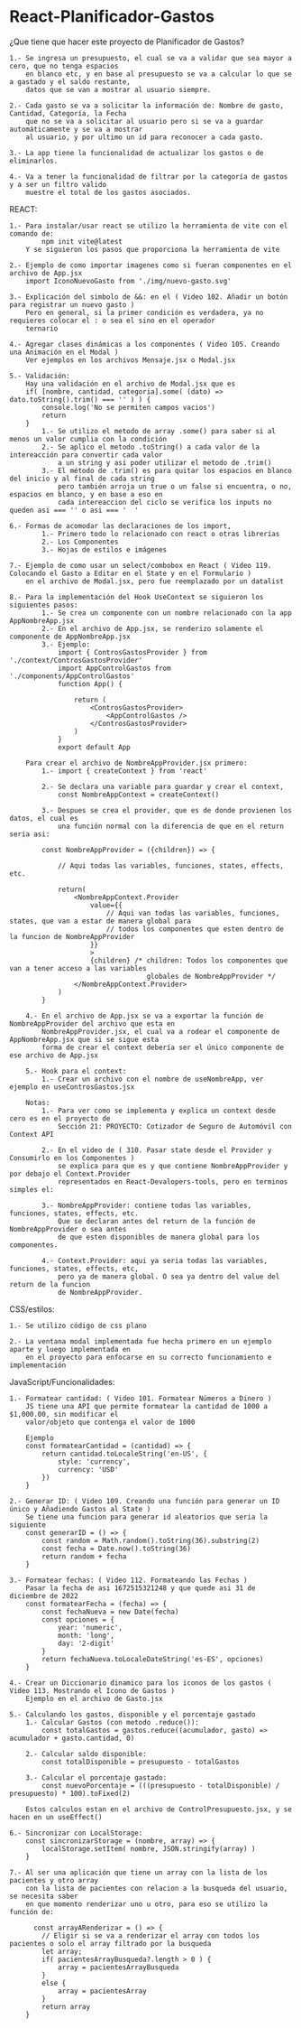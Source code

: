 # React-Planificador-Gastos
¿Que tiene que hacer este proyecto de Planificador de Gastos?

    1.- Se ingresa un presupuesto, el cual se va a validar que sea mayor a cero, que no tenga espacios 
        en blanco etc, y en base al presupuesto se va a calcular lo que se a gastado y el saldo restante,
        datos que se van a mostrar al usuario siempre.

    2.- Cada gasto se va a solicitar la información de: Nombre de gasto, Cantidad, Categoría, la Fecha
        que no se va a solicitar al usuario pero si se va a guardar automáticamente y se va a mostrar
        al usuario, y por ultimo un id para reconocer a cada gasto.  

    3.- La app tiene la funcionalidad de actualizar los gastos o de eliminarlos.

    4.- Va a tener la funcionalidad de filtrar por la categoría de gastos y a ser un filtro valido
        muestre el total de los gastos asociados.



REACT:

    1.- Para instalar/usar react se utilizo la herramienta de vite con el comando de:
            npm init vite@latest
        Y se siguieron los pasos que proporciona la herramienta de vite

    2.- Ejemplo de como importar imagenes como si fueran componentes en el archivo de App.jsx
        import IconoNuevoGasto from './img/nuevo-gasto.svg'

    3.- Explicación del simbolo de &&: en el ( Video 102. Añadir un botón para registrar un nuevo gasto )
        Pero en general, si la primer condición es verdadera, ya no requieres colocar el : o sea el sino en el operador
        ternario

    4.- Agregar clases dinámicas a los componentes ( Video 105. Creando una Animación en el Modal )
        Ver ejemplos en los archivos Mensaje.jsx o Modal.jsx

    5.- Validación:
        Hay una validación en el archivo de Modal.jsx que es
        if( [nombre, cantidad, categoria].some( (dato) => dato.toString().trim() === '' ) ) {
            console.log('No se permiten campos vacios')
            return
        }
            1.- Se utilizo el metodo de array .some() para saber si al menos un valor cumplia con la condición
            2.- Se aplico el metodo .toString() a cada valor de la intereacción para convertir cada valor 
                a un string y asi poder utilizar el metodo de .trim()
            3.- El método de .trim() es para quitar los espacios en blanco del inicio y al final de cada string
                pero también arroja un true o un false si encuentra, o no, espacios en blanco, y en base a eso en 
                cada intereaccion del ciclo se verifica los inputs no queden asi === '' o asi === '  '
    
    6.- Formas de acomodar las declaraciones de los import, 
            1.- Primero todo lo relacionado con react o otras librerías
            2.- Los Componentes
            3.- Hojas de estilos e imágenes

    7.- Ejemplo de como usar un select/combobox en React ( Video 119. Colocando el Gasto a Editar en el State y en el Formulario )
        en el archivo de Modal.jsx, pero fue reemplazado por un datalist

    8.- Para la implementación del Hook UseContext se siguieron los siguientes pasos:
            1.- Se crea un componente con un nombre relacionado con la app AppNombreApp.jsx
            2.- En el archivo de App.jsx, se renderizo solamente el componente de AppNombreApp.jsx
            3.- Ejemplo:
                import { ControsGastosProvider } from './context/ControsGastosProvider'
                import AppControlGastos from './components/AppControlGastos'
                function App() {

                    return (
                        <ControsGastosProvider>
                            <AppControlGastos />
                        </ControsGastosProvider>
                    )
                }
                export default App

        Para crear el archivo de NombreAppProvider.jsx primero:
            1.- import { createContext } from 'react'

            2.- Se declara una variable para guardar y crear el context,
                const NombreAppContext = createContext()

            3.- Despues se crea el provider, que es de donde provienen los datos, el cual es
                una función normal con la diferencia de que en el return seria asi:
        
            const NombreAppProvider = ({children}) => {

                // Aqui todas las variables, funciones, states, effects, etc.

                return(
                    <NombreAppContext.Provider
                        value={{
                            // Aqui van todas las variables, funciones, states, que van a estar de manera global para
                            // todos los componentes que esten dentro de la funcion de NombreAppProvider
                        }}
                        >
                        {children} /* children: Todos los componentes que van a tener acceso a las variables 
                                      globales de NombreAppProvider */
                    </NombreAppContext.Provider>
                )
            }
    
        4.- En el archivo de App.jsx se va a exportar la función de NombreAppProvider del archivo que esta en 
            NombreAppProvider.jsx, el cual va a rodear el componente de AppNombreApp.jsx que si se sigue esta
            forma de crear el context debería ser el único componente de ese archivo de App.jsx

        5.- Hook para el context:
            1.- Crear un archivo con el nombre de useNombreApp, ver ejemplo en useControsGastos.jsx

        Notas: 
            1.- Para ver como se implementa y explica un context desde cero es en el proyecto de
                Sección 21: PROYECTO: Cotizador de Seguro de Automóvil con Context API

            2.- En el video de ( 310. Pasar state desde el Provider y Consumirlo en los Componentes )
                se explica para que es y que contiene NombreAppProvider y por debajo el Context.Provider
                representados en React-Devalopers-tools, pero en terminos simples el:

            3.- NombreAppProvider: contiene todas las variables, funciones, states, effects, etc. 
                Que se declaran antes del return de la función de NombreAppProvider o sea antes 
                de que esten disponibles de manera global para los componentes.
        
            4.- Context.Provider: aqui ya seria todas las variables, funciones, states, effects, etc, 
                pero ya de manera global. O sea ya dentro del value del return de la funcion 
                de NombreAppProvider.
    


CSS/estilos:

    1.- Se utilizo código de css plano

    2.- La ventana modal implementada fue hecha primero en un ejemplo aparte y luego implementada en
        en el proyecto para enfocarse en su correcto funcionamiento e implementación



JavaScript/Funcionalidades:

    1.- Formatear cantidad: ( Video 101. Formatear Números a Dinero )
        JS tiene una API que permite formatear la cantidad de 1000 a $1,000.00, sin modificar el 
        valor/objeto que contenga el valor de 1000

        Ejemplo
        const formatearCantidad = (cantidad) => {
            return cantidad.toLocaleString('en-US', {
                style: 'currency',
                currency: 'USD'
            })
        }
    
    2.- Generar ID: ( Video 109. Creando una función para generar un ID único y Añadiendo Gastos al State )
        Se tiene una funcion para generar id aleatorios que seria la siguiente
        const generarID = () => {
            const random = Math.random().toString(36).substring(2)
            const fecha = Date.now().toString(36)
            return random + fecha
        }

    3.- Formatear fechas: ( Video 112. Formateando las Fechas )
        Pasar la fecha de asi 1672515321248 y que quede asi 31 de diciembre de 2022
        const formatearFecha = (fecha) => {
            const fechaNueva = new Date(fecha)
            const opciones = {
                year: 'numeric',
                month: 'long',
                day: '2-digit'
            }
            return fechaNueva.toLocaleDateString('es-ES', opciones)
        }
    
    4.- Crear un Diccionario dinamico para los iconos de los gastos ( Video 113. Mostrando el Icono de Gastos )
        Ejemplo en el archivo de Gasto.jsx

    5.- Calculando los gastos, disponible y el porcentaje gastado
        1.- Calcular Gastos (con metodo .reduce()):
            const totalGastos = gastos.reduce((acumulador, gasto) => acumulador + gasto.cantidad, 0)
        
        2.- Calcular saldo disponible: 
            const totalDisponible = presupuesto - totalGastos

        3.- Calcular el porcentaje gastado:
            const nuevoPorcentaje = (((presupuesto - totalDisponible) / presupuesto) * 100).toFixed(2)

        Estos calculos estan en el archivo de ControlPresupuesto.jsx, y se hacen en un useEffect()
    
    6.- Sincronizar con LocalStorage:
        const sincronizarStorage = (nombre, array) => {
            localStorage.setItem( nombre, JSON.stringify(array) )
        }
    
    7.- Al ser una aplicación que tiene un array con la lista de los pacientes y otro array
        con la lista de pacientes con relacion a la busqueda del usuario, se necesita saber
        en que momento renderizar uno u otro, para eso se utilizo la función de:

          const arrayARenderizar = () => {
            // Eligir si se va a renderizar el array con todos los pacientes o solo el array filtrado por la busqueda
            let array;
            if( pacientesArrayBusqueda?.length > 0 ) {
                array = pacientesArrayBusqueda
            }
            else {
                array = pacientesArray
            }
            return array
        }
